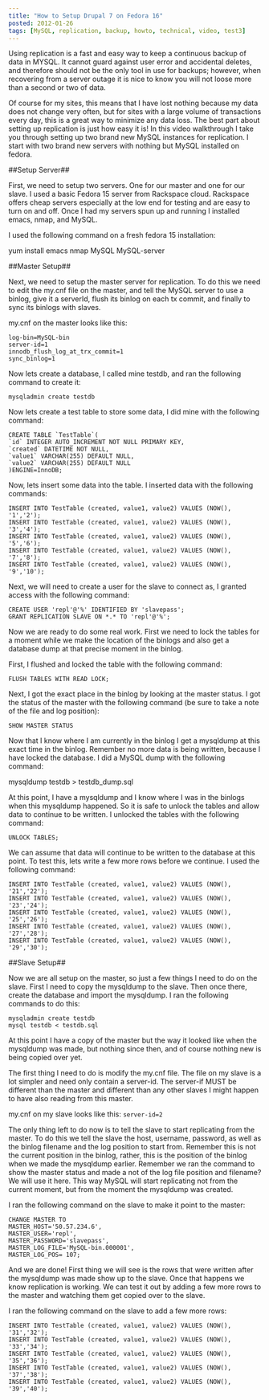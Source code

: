 ```yaml
---
title: "How to Setup Drupal 7 on Fedora 16"
posted: 2012-01-26
tags: [MySQL, replication, backup, howto, technical, video, test3]
---
```

Using replication is a fast and easy way to keep a continuous backup of data in MYSQL. It cannot guard against user error and accidental deletes, and therefore should not be the only tool in use for backups; however, when recovering from a server outage it is nice to know you will not loose more than a second or two of data.

Of course for my sites, this means that I have lost nothing because my data does not change very often, but for sites with a large volume of transactions every day, this is a great way to minimize any data loss. The best part about setting up replication is just how easy it is! In this video walkthrough I take you through setting up two brand new MySQL instances for replication. I start with two brand new servers with nothing but MySQL installed on fedora.

##Setup Server##

First, we need to setup two servers.  One for our master and one for our slave.  I used a basic Fedora 15 server from Rackspace cloud.  Rackspace offers cheap servers especially at the low end for testing and are easy to turn on and off.  Once I had my servers spun up and running I installed emacs, nmap, and MySQL.

I used the following command on a fresh fedora 15 installation:

yum install emacs nmap MySQL MySQL-server

##Master Setup##

Next, we need to setup the master server for replication.  To do this we need to edit the my.cnf file on the master, and tell the MySQL server to use a binlog, give it a serverId, flush its binlog on each tx commit, and finally to sync its binlogs with slaves.

my.cnf on the master looks like this:

```
log-bin=MySQL-bin
server-id=1
innodb_flush_log_at_trx_commit=1
sync_binlog=1
```

Now lets create a database, I called mine testdb, and ran the following command to create it:

`mysqladmin create testdb`

Now lets create a test table to store some data, I did mine with the following command:

```
CREATE TABLE `TestTable`(
`id` INTEGER AUTO_INCREMENT NOT NULL PRIMARY KEY,
`created` DATETIME NOT NULL,
`value1` VARCHAR(255) DEFAULT NULL,
`value2` VARCHAR(255) DEFAULT NULL
)ENGINE=InnoDB;
```

Now, lets insert some data into the table. I inserted data with the following commands:

```
INSERT INTO TestTable (created, value1, value2) VALUES (NOW(), '1','2');
INSERT INTO TestTable (created, value1, value2) VALUES (NOW(), '3','4');
INSERT INTO TestTable (created, value1, value2) VALUES (NOW(), '5','6');
INSERT INTO TestTable (created, value1, value2) VALUES (NOW(), '7','8');
INSERT INTO TestTable (created, value1, value2) VALUES (NOW(), '9','10');
```

Next, we will need to create a user for the slave to connect as, I granted access with the following command:

```
CREATE USER 'repl'@'%' IDENTIFIED BY 'slavepass';
GRANT REPLICATION SLAVE ON *.* TO 'repl'@'%';
```

Now we are ready to do some real work.  First we need to lock the tables for a moment while we make the location of the binlogs and also get a database dump at that precise moment in the binlog.

First, I flushed and locked the table with the following command:

`FLUSH TABLES WITH READ LOCK;`

Next, I got the exact place in the binlog by looking at the master status. I got the status of the master with the following command (be sure to take a note of the file and log position):

`SHOW MASTER STATUS`

Now that I know where I am currently in the binlog I get a mysqldump at this exact time in the binlog.  Remember no more data is being written, because I have locked the database. I did a MySQL dump with the following command:

mysqldump testdb > testdb_dump.sql

At this point, I have a mysqldump and I know where I was in the binlogs when this mysqldump happened.  So it is safe to unlock the tables and allow data to continue to be written.  I unlocked the tables with the following command:

`UNLOCK TABLES;`

We can assume that data will continue to be written to the database at this point.  To test this, lets write a few more rows before we continue.  I used the following command:

```
INSERT INTO TestTable (created, value1, value2) VALUES (NOW(), '21','22');
INSERT INTO TestTable (created, value1, value2) VALUES (NOW(), '23','24');
INSERT INTO TestTable (created, value1, value2) VALUES (NOW(), '25','26');
INSERT INTO TestTable (created, value1, value2) VALUES (NOW(), '27','28');
INSERT INTO TestTable (created, value1, value2) VALUES (NOW(), '29','30');
```

##Slave Setup##

Now we are all setup on the master, so just a few things I need to do on the slave.  First I need to copy the mysqldump to the slave.  Then once there, create the database and import the mysqldump.  I ran the following commands to do this:

```
mysqladmin create testdb
mysql testdb < testdb.sql
```

At this point I have a copy of the master but the way it looked like when the mysqldump was made, but nothing since then, and of course nothing new is being copied over yet.

The first thing I need to do is modify the my.cnf file.  The file on my slave is a lot simpler and need only contain a server-id.  The server-if MUST be different than the master and different than any other slaves I might happen to have also reading from this master.

my.cnf on my slave looks like this: `server-id=2`

The only thing left to do now is to tell the slave to start replicating from the master.  To do this we tell the slave the host, username, password, as well as the binlog filename and the log position to start from.  Remember this is not the current position in the binlog, rather, this is the position of the binlog when we made the mysqldump earlier.  Remember we ran the command to show the master status and made a not of the log file position and filename?  We will use it here.  This way MySQL will start replicating not from the current moment, but from the moment the mysqldump was created.

I ran the following command on the slave to make it point to the master:

```
CHANGE MASTER TO
MASTER_HOST='50.57.234.6',
MASTER_USER='repl',
MASTER_PASSWORD='slavepass',
MASTER_LOG_FILE='MySQL-bin.000001',
MASTER_LOG_POS= 107;
```

And we are done!  First thing we will see is the rows that were written after the mysqldump was made show up to the slave.  Once that happens we know replication is working.  We can test it out by adding a few more rows to the master and watching them get copied over to the slave.

I ran the following command on the slave to add a few more rows:

```
INSERT INTO TestTable (created, value1, value2) VALUES (NOW(), '31','32');
INSERT INTO TestTable (created, value1, value2) VALUES (NOW(), '33','34');
INSERT INTO TestTable (created, value1, value2) VALUES (NOW(), '35','36');
INSERT INTO TestTable (created, value1, value2) VALUES (NOW(), '37','38');
INSERT INTO TestTable (created, value1, value2) VALUES (NOW(), '39','40');
```
